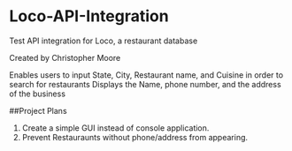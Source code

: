 # Loco-API-Integration
Test API integration for Loco, a restaurant database

Created by Christopher Moore

Enables users to input State, City, Restaurant name, and Cuisine in order to search for restaurants
Displays the Name, phone number, and the address of the business

##Project Plans
1. Create a simple GUI instead of console application.
2. Prevent Restauraunts without phone/address from appearing.
